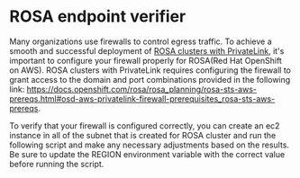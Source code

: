 # ROSA endpoint verifier

Many organizations use firewalls to control egress traffic. To achieve a smooth and successful deployment of [ROSA clusters with PrivateLink](https://docs.openshift.com/rosa/rosa_install_access_delete_clusters/rosa-aws-privatelink-creating-cluster.html), it's important to configure your firewall properly for ROSA(Red Hat OpenShift on AWS). ROSA clusters with PrivateLink requires configuring the firewall to grant access to the domain and port combinations provided in the following link: https://docs.openshift.com/rosa/rosa_planning/rosa-sts-aws-prereqs.html#osd-aws-privatelink-firewall-prerequisites_rosa-sts-aws-prereqs.

To verify that your firewall is configured correctly, you can create an ec2 instance in all of the subnet that is created for ROSA cluster and run the following script and make any necessary adjustments based on the results. Be sure to update the REGION environment variable with the correct value before running the script.
